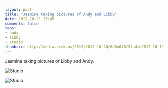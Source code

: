 ```yaml
---
layout: post
title: "Jasmine taking pictures of Andy and Libby"
date: 2012-10-21 13:45
comments: false
tags: 
- andy
- libby
- studio
thumbsrc: http://media.eick.us/2012/2012-10-20/640x640/Studio2012-10-19at19-38-11-2012-10-19at19-38-11.jpg
---
```

Jasmine taking pictures of Libby and Andy.

![Studio](http://media.eick.us/media/photographs/2012/2012-10-20/Studio2012-10-19at19-38-11-2012-10-19at19-38-11.jpg)


![Studio](http://media.eick.us/media/photographs/2012/2012-10-20/Studio2012-10-19at19-37-44-2012-10-19at19-37-44.jpg)

